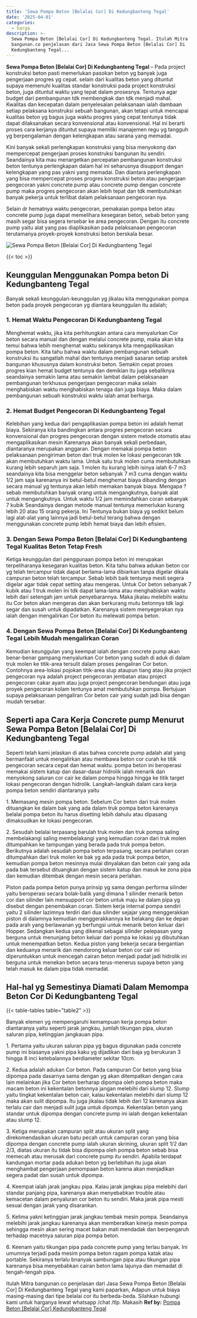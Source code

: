 ```yaml
---
title: 'Sewa Pompa Beton [Belalai Cor] Di Kedungbanteng Tegal'
date: '2025-04-01'
categories:
  - harga
description: >-
  Sewa Pompa Beton [Belalai Cor] Di Kedungbanteng Tegal. Itulah Mitra
  bangunan.co penjelasan dari Jasa Sewa Pompa Beton [Belalai Cor] Di
  Kedungbanteng Tegal...
---
```


**Sewa Pompa Beton \[Belalai Cor\] Di Kedungbanteng Tegal** – Pada project konstruksi beton pasti memerlukan pasokan beton yg banyak juga pengerjaan progres yg cepat. selain dari kualitas beton yang dituntut supaya memenuhi kualitas standar konstruksi pada project konstruksi beton, juga dituntut waktu yang tepat dalam prosesnya. Tentunya agar budget dari pembangunan tdk membengkak dan tdk menjadi mahal. Kwalitas dan kecepatan dalam penyelesaian pelaksanaan ialah dambaan setiap pelaksana konstruksi sebuah bangunan, akan tetapi untuk mencapai kualitas beton yg bagus juga waktu progres yang cepat tentunya tidak dapat dilaksanakan secara konvensional atau konvensional. Hal ini berarti proses cara kerjanya dituntut supaya memiliki manajemen regu yg tangguh yg berpengalaman dengan kelengkapan atau sarana yang memadai.

Kini banyak sekali perlengkapan konstruksi yang bisa menyokong dan mempercepat pengerjaan proses konstruksi bangunan itu sendiri. Seandainya kita mau menargetkan percepatan pembangunan konstruksi beton tentunya perlengkapan dalam hal ini seharusnya disupport dengan kelengkapan yang pas yakni yang memadai. Dan diantara perlengkapan yang bisa mempercepat proses progres konstruksi beton atau pengerjaan pengecoran yakni concrete pump atau concrete pump dengan concrete pump maka progres pengecoran akan lebih tepat dan tdk membutuhkan banyak pekerja untuk terlibat dalam pelaksanaan pengecoran nya.

Selain dr hematnya waktu pengecoran, pemakaian pompa beton atau concrete pump juga dapat memelihara kesegaran beton, sebab beton yang masih segar bisa segera tersebar ke area pengecoran. Dengan itu concrete pump yaitu alat yang pas diaplikasikan pada pelaksanaan pengecoran terutamanya proyek-proyek konstruksi beton berskala besar.

![Sewa Pompa Beton [Belalai Cor] Di Kedungbanteng Tegal](/images/sewa-concrete-pump-05.png)

{{< toc >}}

## Keunggulan Menggunakan Pompa beton Di Kedungbanteng Tegal

Banyak sekali keunggulan-keunggulan yg jikalau kita menggunakan pompa beton pada proyek pengecoran yg diantara keunggulan itu adalah;

### 1\. Hemat Waktu Pengecoran Di Kedungbanteng Tegal

Menghemat waktu, jika kita perhitungkan antara cara menyalurkan Cor beton secara manual dan dengan melalui concrete pump, maka akan kita temui bahwa lebih menghemat waktu sekiranya kita mengaplikasikan pompa beton. Kita tahu bahwa waktu dalam pembangunan sebuah konstruksi itu sangatlah mahal dan tentunya menjadi sasaran setiap arsitek bangunan khususnya dalam konstruksi beton. Semakin cepat proses progres kian hemat budget tentunya dan demikian itu juga sebaliknya seandainya semakin lama atau semakin lambat dalam pelaksanaan pembangunan terkhusus pengerjaan pengecoran maka selain menghabiskan waktu menghabiskan tenaga dan juga biaya. Maka dalam pembangunan sebuah konstruksi waktu ialah amat berharga.

### 2\. Hemat Budget Pengecoran Di Kedungbanteng Tegal

Kelebihan yang kedua dari pengaplikasian pompa beton ini adalah hemat biaya. Sekiranya kita bandingkan antara progres pengecoran secara konvensional dan progres pengecoran dengan sistem metode otomatis atau mengaplikasikan mesin Karenanya akan banyak sekali perbedaan, diantaranya merupakan anggaran. Dengan memakai pompa beton pelaksanaan pengiriman beton dari truk molen ke lokasi pengecoran tdk akan membutuhkan waktu lama. Untuk satu truk molen cuma membutuhkan kurang lebih separuh jam saja. 1 molen itu kurang lebih isinya ialah 6-7 m3 seandainya kita bisa menggelar beton sebanyak 7 m3 cuma dengan waktu 1/2 jam saja karenanya ini betul-betul menghemat biaya dibanding dengan secara manual yg tentunya akan lebih memakan banyak biaya. Mengapa ? sebab membutuhkan banyak orang untuk mengangkutnya, banyak alat untuk mengangkutnya. Untuk waktu 1/2 jam memindahkan coran sebanyak 7 kubik Seandainya dengan metode manual tentunya memerlukan kurang lebih 20 atau 15 orang pekerja. Ini Tentunya bukan biaya yg sedikit belum lagi alat-alat yang lainnya jadi betul-betul terang bahwa dengan menggunakan concrete pump lebih hemat biaya dan lebih efisien.

### 3\. Dengan Sewa Pompa Beton \[Belalai Cor\] Di Kedungbanteng Tegal Kualitas Beton Tetap Fresh

Ketiga keunggulan dari penggunaan pompa beton ini merupakan terpeliharanya kesegaran kualitas beton. Kita tahu bahwa adukan beton cor yg telah tercampur tidak dapat berlama-lama dibiarkan tanpa digelar dikala campuran beton telah tercampur. Sebab lebih baik tentunya mesti segera digelar agar tidak cepat setting atau mengeras. Untuk Cor beton sebanyak 7 kubik atau 1 truk molen ini tdk dapat lama-lama atau menghabiskan waktu lebih dari setengah jam untuk penyebarannya. Maka jikalau melebihi waktu itu Cor beton akan mengeras dan akan berkurang mutu betonnya tdk lagi segar dan susah untuk dipadatkan. Karenanya sistem menyegerakan nya ialah dengan mengalirkan Cor beton itu melewati pompa beton.

### 4\. Dengan Sewa Pompa Beton \[Belalai Cor\] Di Kedungbanteng Tegal Lebih Mudah mengalirkan Coran

Kemudian keunggulan yang keempat ialah dengan concrete pump akan benar-benar gampang menyalurkan Cor beton yang sudah di aduk di dalam truk molen ke titik-area tersulit dalam proses pengaliran Cor beton. Contohnya area-lokasi pojokan titik-area slup ataupun tiang atau jika project pengecoran nya adalah project pengecoran jembatan atau project pengecoran cakar ayam atau juga project pengecoran bendungan atau juga proyek pengecoran kolam tentunya amat membutuhkan pompa. Bertujuan supaya pelaksanaan pengaliran Cor beton cair yang sudah jadi bisa dengan mudah tersebar.

## Seperti apa Cara Kerja Concrete pump Menurut Sewa Pompa Beton \[Belalai Cor\] Di Kedungbanteng Tegal

Seperti telah kami jelaskan di atas bahwa concrete pump adalah alat yang bermanfaat untuk mengalirkan atau membawa beton cor curah ke titik pengecoran secara cepat dan hemat waktu. pompa beton ini beroperasi memakai sistem katup dan dasar-dasar hidrolik ialah menarik dan menyokong saluran cor cair ke dalam pompa hingga hingga ke titik target lokasi pengecoran dengan hidrolik. Langkah-langkah dalam cara kerja pompa beton sendiri diantaranya yaitu

1\. Memasang mesin pompa beton. Sebelum Cor beton dari truk molen dituangkan ke dalam bak yang ada dalam truk pompa beton karenanya belalai pompa beton itu harus disetting lebih dahulu atau dipasang dimaksudkan ke lokasi pengecoran.

2\. Sesudah belalai terpasang barulah truk molen dan truk pompa saling membelakangi saling membelakangi yang kemudian coran dari truk molen ditumpahkan ke tampungan yang berada pada truk pompa beton. Berikutnya adalah sesudah pompa beton terpasang, secara perlahan coran ditumpahkan dari truk molen ke bak yg ada pada truk pompa beton, kemudian pompa beton mesinnya mulai dinyalakan dan beton cair yang ada pada bak tersebut dituangkan dengan sistem katup dan masuk ke zona pipa dan kemudian ditembak dengan mesin secara perlahan.

Piston pada pompa beton punya prinsip yg sama dengan performa silinder yaitu beroperasi secara bolak-balik yang dimana 1 silinder menarik beton cor dan silinder lain mensupport cor beton untuk maju ke dalam pipa yg disebut dengan penembakan coran. Sistem kerja internal pompa sendiri yaitu 2 silinder lazimnya terdiri dari dua silinder sejajar yang menggerakkan piston di dalamnya kemudian menggerakkannya ke belakang dan ke depan pada arah yang berlawanan yg berfungsi untuk menarik beton keluar dari Hopper. Sedangkan kedua yang dikenal sebagai silinder pelepasan yang berguna untuk menunjang beton keluar dari pompa ke lokasi yg dibutuhkan untuk menempatkan beton. Kedua piston yang bekerja secara bergantian dan keduanya menarik dan mendorong keluar beton cor cair ini diperuntukkan untuk mencegah cairan beton menjadi padat jadi hidrolik ini berguna untuk menekan beton secara terus-menerus supaya beton yang telah masuk ke dalam pipa tidak memadat.

## Hal-hal yg Semestinya Diamati Dalam Memompa Beton Cor Di Kedungbanteng Tegal

{{< table-tables table="table2" >}}

Banyak elemen yg mempengaruhi kemampuan kerja pompa beton diantaranya yaitu seperti jarak jangkau, jumlah tikungan pipa, ukuran saluran pipa, ketinggian jangkauan pipa.

1\. Pertama yaitu ukuran saluran pipa yg bagus digunakan pada concrete pump ini biasanya yakni pipa kaku yg dijadikan dari baja yg berukuran 3 hingga 8 inci ketebalannya berdiameter sekitar 10cm.

2\. Kedua adalah adukan Cor beton. Pada campuran Cor beton yang bisa dipompa pada dasarnya sama dengan yg akan ditempatkan dengan cara lain melainkan jika Cor beton berharap dipompa oleh pompa beton maka macam beton ini kekentalan betonnya jangan melebihi dari slump 12. Slump yaitu tingkat kekentalan beton cair, kalau kekentalan melebihi dari slump 12 maka akan sulit dipompa. Itu juga jikalau tidak lebih dari 12 karenanya akan terlalu cair dan menjadi sulit juga untuk dipompa. Kekentalan beton yang standar untuk dipompa dengan concrete pump ini ialah dengan kekentalan atau slump 12.

3\. Ketiga merupakan campuran split atau ukuran split yang direkomendasikan ukuran batu pecah untuk campuran coran yang bisa dipompa dengan concrete pump ialah ukuran skrining, ukuran split 1/2 dan 2/3, diatas ukuran itu tidak bisa dipompa oleh pompa beton sebab bisa memecah atau merusak dari concrete pump itu sendiri. Apabila terdapat kandungan mortar pada adukan beton yg berlebihan itu juga akan menghambat pengerjaan pemompaan beton karena akan menjadikan segera padat dan susah untuk dipompa.

4\. Keempat ialah jarak jangkau pipa. Kalau jarak jangkau pipa melebihi dari standar panjang pipa, karenanya akan menyebabkan trouble atau kemacetan dalam penyaluran cor beton itu sendiri. Maka jarak pipa mesti sesuai dengan jarak yang disarankan.

5\. Kelima yakni ketinggian jarak jangkau tembak mesin pompa. Seandainya melebihi jarak jangkau karenanya akan memberatkan kinerja mesin pompa sehingga mesin akan sering macet bakan mati mendadak dan berpengaruh terhadap macetnya saluran pipa pompa beton.

6\. Keenam yaitu tikungan pipa pada concrete pump yang terlau banyak. Ini umumnya terjadi pada mesim pompa beton ragam pompa katak atau portable. Sekiranya terlalu bnanyak sambungan pipa atau tikungan pipa karenanya bisa menyebabkan cairan beton lama lajunya dan memadat di tengah-tengah pipa.

Itulah Mitra bangunan.co penjelasan dari Jasa Sewa Pompa Beton \[Belalai Cor\] Di Kedungbanteng Tegal yang kami paparkan, Adapun untuk biaya masing-masing dari tipe belalai cor itu berbeda-beda. Silahkan hubungi kami untuk harganya lewat whatsapp /chat /tlp. Makasih
**Ref by:** [Pompa Beton [Belalai Cor] Kedungbanteng Tegal](https://id.wikipedia.org/wiki/Pompa)
